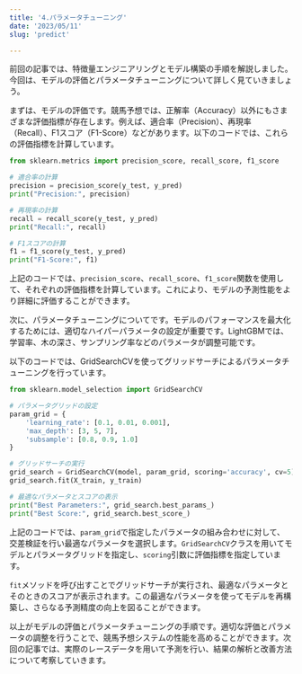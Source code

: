 ```yaml
---
title: '4.パラメータチューニング'
date: '2023/05/11'
slug: 'predict'

---
```



前回の記事では、特徴量エンジニアリングとモデル構築の手順を解説しました。今回は、モデルの評価とパラメータチューニングについて詳しく見ていきましょう。

まずは、モデルの評価です。競馬予想では、正解率（Accuracy）以外にもさまざまな評価指標が存在します。例えば、適合率（Precision）、再現率（Recall）、F1スコア（F1-Score）などがあります。以下のコードでは、これらの評価指標を計算しています。

```python
from sklearn.metrics import precision_score, recall_score, f1_score

# 適合率の計算
precision = precision_score(y_test, y_pred)
print("Precision:", precision)

# 再現率の計算
recall = recall_score(y_test, y_pred)
print("Recall:", recall)

# F1スコアの計算
f1 = f1_score(y_test, y_pred)
print("F1-Score:", f1)
```

上記のコードでは、`precision_score`、`recall_score`、`f1_score`関数を使用して、それぞれの評価指標を計算しています。これにより、モデルの予測性能をより詳細に評価することができます。

次に、パラメータチューニングについてです。モデルのパフォーマンスを最大化するためには、適切なハイパーパラメータの設定が重要です。LightGBMでは、学習率、木の深さ、サンプリング率などのパラメータが調整可能です。

以下のコードでは、GridSearchCVを使ってグリッドサーチによるパラメータチューニングを行っています。

```python
from sklearn.model_selection import GridSearchCV

# パラメータグリッドの設定
param_grid = {
    'learning_rate': [0.1, 0.01, 0.001],
    'max_depth': [3, 5, 7],
    'subsample': [0.8, 0.9, 1.0]
}

# グリッドサーチの実行
grid_search = GridSearchCV(model, param_grid, scoring='accuracy', cv=5)
grid_search.fit(X_train, y_train)

# 最適なパラメータとスコアの表示
print("Best Parameters:", grid_search.best_params_)
print("Best Score:", grid_search.best_score_)
```

上記のコードでは、`param_grid`で指定したパラメータの組み合わせに対して、交差検証を行い最適なパラメータを選択します。`GridSearchCV`クラスを用いてモデルとパラメータグリッドを指定し、`scoring`引数に評価指標を指定しています。

`fit`メソッドを呼び出すことでグリッドサーチが実行され、最適なパラメータとそのときのスコアが表示されます。この最適なパラメータを使ってモデルを再構築し、さらなる予測精度の向上を図ることができます。

以上がモデルの評価とパラメータチューニングの手順です。適切な評価とパラメータの調整を行うことで、競馬予想システムの性能を高めることができます。次回の記事では、実際のレースデータを用いて予測を行い、結果の解析と改善方法について考察していきます。

